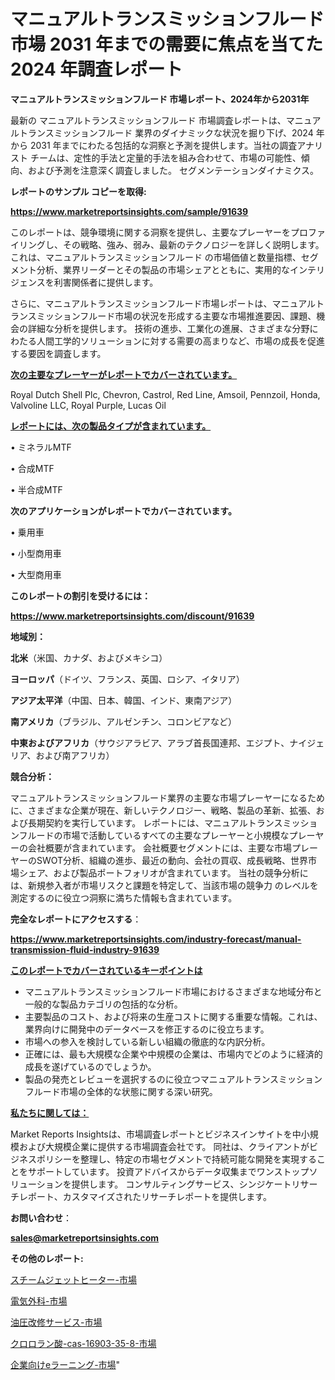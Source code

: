 # マニュアルトランスミッションフルード 市場 2031 年までの需要に焦点を当てた 2024 年調査レポート

<strong>マニュアルトランスミッションフルード 市場レポート、2024年から2031年</strong>

最新の マニュアルトランスミッションフルード 市場調査レポートは、マニュアルトランスミッションフルード 業界のダイナミックな状況を掘り下げ、2024 年から 2031 年までにわたる包括的な洞察と予測を提供します。当社の調査アナリスト チームは、定性的手法と定量的手法を組み合わせて、市場の可能性、傾向、および予測を注意深く調査しました。 セグメンテーションダイナミクス。



<strong>レポートのサンプル コピーを取得:</strong> <a href=https://www.marketreportsinsights.com/sample/91639>

<strong><u>https://www.marketreportsinsights.com/sample/91639</u></strong></a>

このレポートは、競争環境に関する洞察を提供し、主要なプレーヤーをプロファイリングし、その戦略、強み、弱み、最新のテクノロジーを詳しく説明します。 これは、マニュアルトランスミッションフルード の市場価値と数量指標、セグメント分析、業界リーダーとその製品の市場シェアとともに、実用的なインテリジェンスを利害関係者に提供します。

さらに、マニュアルトランスミッションフルード市場レポートは、マニュアルトランスミッションフルード市場の状況を形成する主要な市場推進要因、課題、機会の詳細な分析を提供します。 技術の進歩、工業化の進展、さまざまな分野にわたる人間工学的ソリューションに対する需要の高まりなど、市場の成長を促進する要因を調査します。



<strong><u>次の主要なプレーヤーがレポートでカバーされています。</u></strong>

Royal Dutch Shell Plc, Chevron, Castrol, Red Line, Amsoil, Pennzoil, Honda, Valvoline LLC, Royal Purple, Lucas Oil



<strong><u><b>レポートには、次の製品タイプが含まれています。</b></u></strong>

• ミネラルMTF

• 合成MTF

• 半合成MTF



<strong><b>次のアプリケーションがレポートでカバーされています。</b></strong>

• 乗用車

• 小型商用車

• 大型商用車



<strong><b>このレポートの割引を受けるには：</b></strong><a href=https://www.marketreportsinsights.com/discount/91639>

<strong><u>https://www.marketreportsinsights.com/discount/91639</u></strong></a>



<strong>地域別：</strong>



<strong>北米</strong>（米国、カナダ、およびメキシコ）



<strong>ヨーロッパ</strong>（ドイツ、フランス、英国、ロシア、イタリア）



<strong>アジア太平洋</strong>（中国、日本、韓国、インド、東南アジア）



<strong>南アメリカ</strong>（ブラジル、アルゼンチン、コロンビアなど）



<strong>中東およびアフリカ</strong>（サウジアラビア、アラブ首長国連邦、エジプト、ナイジェリア、および南アフリカ）



<strong>競合分析：</strong>

マニュアルトランスミッションフルード業界の主要な市場プレーヤーになるために、さまざまな企業が現在、新しいテクノロジー、戦略、製品の革新、拡張、および長期契約を実行しています。 レポートには、マニュアルトランスミッションフルードの市場で活動しているすべての主要なプレーヤーと小規模なプレーヤーの会社概要が含まれています。 会社概要セグメントには、主要な市場プレーヤーのSWOT分析、組織の進歩、最近の動向、会社の買収、成長戦略、世界市場シェア、および製品ポートフォリオが含まれています。 当社の競争分析には、新規参入者が市場リスクと課題を特定して、当該市場の競争力 のレベルを測定するのに役立つ洞察に満ちた情報も含まれています。



<strong>完全なレポートにアクセスする</strong>：

<a href=https://www.marketreportsinsights.com/industry-forecast/manual-transmission-fluid-industry-91639>

<strong><u>https://www.marketreportsinsights.com/industry-forecast/manual-transmission-fluid-industry-91639</u></strong></a>



<strong><u><b>このレポートでカバーされているキーポイントは</b></u></strong>
<ul>
  <li>マニュアルトランスミッションフルード市場におけるさまざまな地域分布と一般的な製品カテゴリの包括的な分析。</li>
  <li>主要製品のコスト、および将来の生産コストに関する重要な情報。これは、業界向けに開発中のデータベースを修正するのに役立ちます。</li>
  <li>市場への参入を検討している新しい組織の徹底的な内訳分析。</li>
  <li>正確には、最も大規模な企業や中規模の企業は、市場内でどのように経済的成長を遂げているのでしょうか。</li>
  <li>製品の発売とレビューを選択するのに役立つマニュアルトランスミッションフルード市場の全体的な状態に関する深い研究。</li>
</ul>


<strong><u><b>私たちに関しては：</b></u></strong>

Market Reports Insightsは、市場調査レポートとビジネスインサイトを中小規模および大規模企業に提供する市場調査会社です。 同社は、クライアントがビジネスポリシーを整理し、特定の市場セグメントで持続可能な開発を実現することをサポートしています。 投資アドバイスからデータ収集までワンストップソリューションを提供します。 コンサルティングサービス、シンジケートリサーチレポート、カスタマイズされたリサーチレポートを提供します。



<strong><b>お問い合わせ</b></strong>：

<a href=mailto:sales@marketreportsinsights.com>

<strong><u>sales@marketreportsinsights.com</u></strong></a>



<strong>その他のレポート:</strong>

<a href=https://www.linkedin.com/pulse/スチームジェットヒーター-市場-2023-収益と成長ドライバー-2030-1hwpf/>スチームジェットヒーター-市場</a>

<a href=https://www.linkedin.com/pulse/電気外科-市場-2023-総合分析と事業成長戦略-2030-trend-tracking-toolbox-24-analysis-urgif/>電気外科-市場</a>

<a href=https://www.linkedin.com/pulse/油圧改修サービス-市場-2023-収益と成長ドライバー-2030-pr-news-hub-kv4af/>油圧改修サービス-市場</a>

<a href=https://www.linkedin.com/pulse/クロロラン酸-cas-16903-35-8-市場-2023-総利益と主要ベンダー-goymf/>クロロラン酸-cas-16903-35-8-市場</a>

<a href=https://www.linkedin.com/pulse/企業向けeラーニング-市場-2023-競争分析と事業成長-2030-xbkjf/>企業向けeラーニング-市場</a>"
